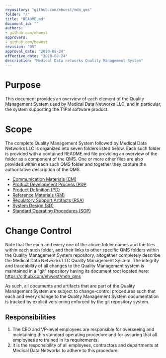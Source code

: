 ```yaml
---
repository: "github.com/ehwest/mdn_qms"
folder: "/"
title: "README.md"
document_id: ""
authors:
- github.com/ehwest
approvers:
- github.com/bewest
revision: "05"
approval_date: "2020-08-24"
effective_date: "2020-08-24"
description: "Medical Data networks Quality Management System"
---
```



# Purpose

This document provides an overview of each element of the Quality Management System used by Medical Data Networks LLC, and in particular, the system supporting the T1Pal software product.

# Scope

The complete Quality Management System followed by Medical Data Networks LLC is organized into seven folders listed below.  Each such folder is provided with a contained README.md file providing an overview of the folder as a component of the QMS.  One or more other files are also provided within each such QMS folder and together they capture the authoritative description of the QMS.

 + [Communication Materials (CM)](https://github.com/ehwest/mdn_qms/tree/master/CM_Communication_Matterials)
 + [Product Development Process (PDP](https://github.com/ehwest/mdn_qms/tree/master/PDP_Product_Development_Process)
 + [Product Definition (PD)](https://github.com/ehwest/mdn_qms/tree/master/PD_Product_Definition)
 + [Reference Materials (RM)](https://github.com/ehwest/mdn_qms/tree/master/RM_Reference_Material)
 + [Regulatory Support Artifacts (RSA)](https://github.com/ehwest/mdn_qms/tree/master/RSA_Regulatory_Support_Artifacts)
 + [System Design (SD)](https://github.com/ehwest/mdn_qms/tree/master/SD_System_Design)
 + [Standard Operating Procedures (SOP)](https://github.com/ehwest/mdn_qms/tree/master/SOP_Standard_Operating_Procedures)


# Change Control

Note that the each and every one of the above folder names and the files within each such folder, and their links to other specific QMS folders within the Quality Management System repository,  altogether completely describe the Medical Data Networks LLC Quality Management System.  The integrity and traceability of all changes to the Quality Management system is maintained in a "git" repository having its document root located here:  https://github.com/ehwest/mdn_qms

As such, all documents and artifacts that are part of the Quality Management System are subject to change-control procedures such that each and every change to the Quality Management System documentation is tracked by explicit versioning enforced by the git repository system.


## Responsibilities

1. The CEO and VP-level employees are responsible for overseeing and maintaining this standard operating procedure and for assuring that all employees are trained in its requirements.
2. It is the responsibility of all employees, contractors and departments at Medical Data Networks to adhere to this procedure.
